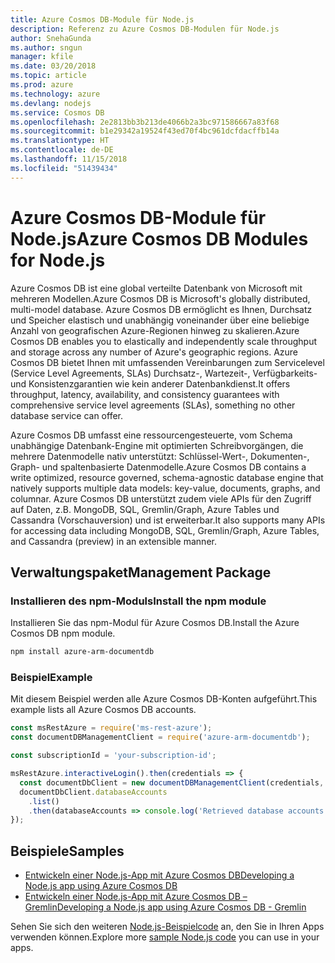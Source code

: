 ```yaml
---
title: Azure Cosmos DB-Module für Node.js
description: Referenz zu Azure Cosmos DB-Modulen für Node.js
author: SnehaGunda
ms.author: sngun
manager: kfile
ms.date: 03/20/2018
ms.topic: article
ms.prod: azure
ms.technology: azure
ms.devlang: nodejs
ms.service: Cosmos DB
ms.openlocfilehash: 2e2813bb3b213de4066b2a3bc971586667a83f68
ms.sourcegitcommit: b1e29342a19524f43ed70f4bc961dcfdacffb14a
ms.translationtype: HT
ms.contentlocale: de-DE
ms.lasthandoff: 11/15/2018
ms.locfileid: "51439434"
---
```

# <a name="azure-cosmos-db-modules-for-nodejs"></a><span data-ttu-id="82f8e-103">Azure Cosmos DB-Module für Node.js</span><span class="sxs-lookup"><span data-stu-id="82f8e-103">Azure Cosmos DB Modules for Node.js</span></span>

<span data-ttu-id="82f8e-104">Azure Cosmos DB ist eine global verteilte Datenbank von Microsoft mit mehreren Modellen.</span><span class="sxs-lookup"><span data-stu-id="82f8e-104">Azure Cosmos DB is Microsoft's globally distributed, multi-model database.</span></span> <span data-ttu-id="82f8e-105">Azure Cosmos DB ermöglicht es Ihnen, Durchsatz und Speicher elastisch und unabhängig voneinander über eine beliebige Anzahl von geografischen Azure-Regionen hinweg zu skalieren.</span><span class="sxs-lookup"><span data-stu-id="82f8e-105">Azure Cosmos DB enables you to elastically and independently scale throughput and storage across any number of Azure's geographic regions.</span></span> <span data-ttu-id="82f8e-106">Azure Cosmos DB bietet Ihnen mit umfassenden Vereinbarungen zum Servicelevel (Service Level Agreements, SLAs) Durchsatz-, Wartezeit-, Verfügbarkeits- und Konsistenzgarantien wie kein anderer Datenbankdienst.</span><span class="sxs-lookup"><span data-stu-id="82f8e-106">It offers throughput, latency, availability, and consistency guarantees with comprehensive service level agreements (SLAs), something no other database service can offer.</span></span>

<span data-ttu-id="82f8e-107">Azure Cosmos DB umfasst eine ressourcengesteuerte, vom Schema unabhängige Datenbank-Engine mit optimierten Schreibvorgängen, die mehrere Datenmodelle nativ unterstützt: Schlüssel-Wert-, Dokumenten-, Graph- und spaltenbasierte Datenmodelle.</span><span class="sxs-lookup"><span data-stu-id="82f8e-107">Azure Cosmos DB contains a write optimized, resource governed, schema-agnostic database engine that natively supports multiple data models: key-value, documents, graphs, and columnar.</span></span> <span data-ttu-id="82f8e-108">Azure Cosmos DB unterstützt zudem viele APIs für den Zugriff auf Daten, z.B. MongoDB, SQL, Gremlin/Graph, Azure Tables und Cassandra (Vorschauversion) und ist erweiterbar.</span><span class="sxs-lookup"><span data-stu-id="82f8e-108">It also supports many APIs for accessing data including MongoDB, SQL, Gremlin/Graph, Azure Tables, and Cassandra (preview) in an extensible manner.</span></span>

## <a name="management-package"></a><span data-ttu-id="82f8e-109">Verwaltungspaket</span><span class="sxs-lookup"><span data-stu-id="82f8e-109">Management Package</span></span>

### <a name="install-the-npm-module"></a><span data-ttu-id="82f8e-110">Installieren des npm-Moduls</span><span class="sxs-lookup"><span data-stu-id="82f8e-110">Install the npm module</span></span> 

<span data-ttu-id="82f8e-111">Installieren Sie das npm-Modul für Azure Cosmos DB.</span><span class="sxs-lookup"><span data-stu-id="82f8e-111">Install the Azure Cosmos DB npm module.</span></span>

```bash
npm install azure-arm-documentdb
```

### <a name="example"></a><span data-ttu-id="82f8e-112">Beispiel</span><span class="sxs-lookup"><span data-stu-id="82f8e-112">Example</span></span>

<span data-ttu-id="82f8e-113">Mit diesem Beispiel werden alle Azure Cosmos DB-Konten aufgeführt.</span><span class="sxs-lookup"><span data-stu-id="82f8e-113">This example lists all Azure Cosmos DB accounts.</span></span>

```javascript
const msRestAzure = require('ms-rest-azure');
const documentDBManagementClient = require('azure-arm-documentdb');

const subscriptionId = 'your-subscription-id';

msRestAzure.interactiveLogin().then(credentials => {
  const documentDbClient = new documentDBManagementClient(credentials, subscriptionId);
  documentDbClient.databaseAccounts
    .list()
    .then(databaseAccounts => console.log('Retrieved database accounts: ', databaseAccounts));
});
```

## <a name="samples"></a><span data-ttu-id="82f8e-114">Beispiele</span><span class="sxs-lookup"><span data-stu-id="82f8e-114">Samples</span></span>

* [<span data-ttu-id="82f8e-115">Entwickeln einer Node.js-App mit Azure Cosmos DB</span><span class="sxs-lookup"><span data-stu-id="82f8e-115">Developing a Node.js app using Azure Cosmos DB</span></span>](https://azure.microsoft.com/resources/samples/azure-cosmos-db-documentdb-nodejs-getting-started/)
* [<span data-ttu-id="82f8e-116">Entwickeln einer Node.js-App mit Azure Cosmos DB – Gremlin</span><span class="sxs-lookup"><span data-stu-id="82f8e-116">Developing a Node.js app using Azure Cosmos DB - Gremlin</span></span>](https://azure.microsoft.com/resources/samples/azure-cosmos-db-graph-nodejs-getting-started/)

<span data-ttu-id="82f8e-117">Sehen Sie sich den weiteren [Node.js-Beispielcode](https://azure.microsoft.com/resources/samples/?platform=nodejs) an, den Sie in Ihren Apps verwenden können.</span><span class="sxs-lookup"><span data-stu-id="82f8e-117">Explore more [sample Node.js code](https://azure.microsoft.com/resources/samples/?platform=nodejs) you can use in your apps.</span></span>
